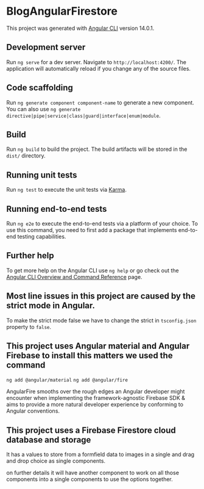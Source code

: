 # BlogAngularFirestore

This project was generated with [Angular CLI](https://github.com/angular/angular-cli) version 14.0.1.

## Development server

Run `ng serve` for a dev server. Navigate to `http://localhost:4200/`. The application will automatically reload if you change any of the source files.

## Code scaffolding

Run `ng generate component component-name` to generate a new component. You can also use `ng generate directive|pipe|service|class|guard|interface|enum|module`.

## Build

Run `ng build` to build the project. The build artifacts will be stored in the `dist/` directory.

## Running unit tests

Run `ng test` to execute the unit tests via [Karma](https://karma-runner.github.io).

## Running end-to-end tests

Run `ng e2e` to execute the end-to-end tests via a platform of your choice. To use this command, you need to first add a package that implements end-to-end testing capabilities.

## Further help

To get more help on the Angular CLI use `ng help` or go check out the [Angular CLI Overview and Command Reference](https://angular.io/cli) page.

## Most line issues in this project are caused by the strict mode in Angular.

To make the strict mode false we have to change the strict in `tsconfig.json` property to `false`.

## This project uses Angular material and Angular Firebase to install this matters we used the command 

`ng add @angular/material` `ng add @angular/fire`

AngularFire smooths over the rough edges an Angular developer might encounter when implementing the framework-agnostic Firebase SDK & aims to provide a more natural developer experience by conforming to Angular conventions.

## This project uses a Firebase Firestore cloud database and storage

It has a values to store from a formfield data to images in a single and drag and drop choice as single components.

on further details it will have another component to work on all those components into a single components to use the options together.

